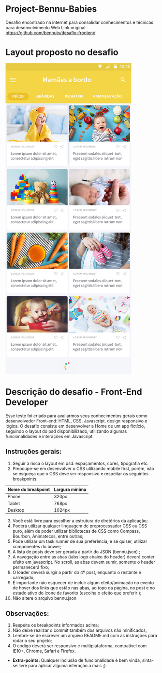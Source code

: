 # Project-Bennu-Babies
Desafio encontrado na internet para consolidar conhecimentos e técnicas para desenvolvimento Web
Link original: https://github.com/bennutv/desafio-frontend

# Layout proposto no desafio
![image](https://github.com/rdeconti/Project-Bennu-Babies/blob/main/challenge/layout.png)

# Descrição do desafio - Front-End Developer
Esse teste foi criado para avaliarmos seus conhecimentos gerais como desenvolvedor Front-end: HTML, CSS, Javascript, design responsivo e lógica. O desafio consiste em desenvolver a Home de um app fictício, seguindo o layout do psd disponibilizado, utilizando algumas funcionalidades e interações em Javascript.

## Instruções gerais:

1. Seguir à risca o layout em psd: espaçamentos, cores, tipografia etc.
2. Preocupe-se em desenvolver o CSS utilizando mobile first, porém, não se esqueça que o CSS deve ser responsivo e respeitar os seguintes breakpoints:

| Nome do breakpoint | Largura mínima |
|--------------------|----------------|
| Phone              | 320px          |
| Tablet             | 768px          |
| Desktop            | 1024px         |

3. Você está livre para escolher a estrutura de diretórios da aplicação;
4. Poderá utilizar qualquer linguagem de preprocessador CSS ou CSS puro, além de poder utilizar bibliotecas de CSS como Compass, Bourbon, Animatecss, entre outras;
5. Pode utilizar um task runner de sua preferência, e se quiser, utilizar componentes do bower;
6. A lista de posts deve ser gerada a partir do JSON (bennu.json) ;
7. A navegação entre as abas (tabs logo abaixo do header) deverá conter efeito em javascript. No scroll, as abas devem sumir, somente o header permanecerá fixo;
8. O loader deverá surgir a partir do 4º post, enquanto o restante é carregado;
9. É importante não esquecer de incluir algum efeito/animação no evento de hover dos links que estão nas abas, ao topo da página, no post e no estado ativo do ícone de favorito (escolha o efeito que preferir );
10. Não altere o arquivo bennu.json

## Observações:
1. Respeite os breakpoints informados acima;
2. Não deixe realizar o commit também dos arquivos não minificados;
3. Lembre-se de escrever um arquivo README.md com as instruções para rodar o seu projeto;
4. O código deverá ser responsivo e multiplataforma, compatível com IE10+, Chrome, Safari e Firefox.

* **Extra-points:** Qualquer inclusão de funcionalidade é bem vinda, sinta-se livre para aplicar alguma interação a mais ;)
